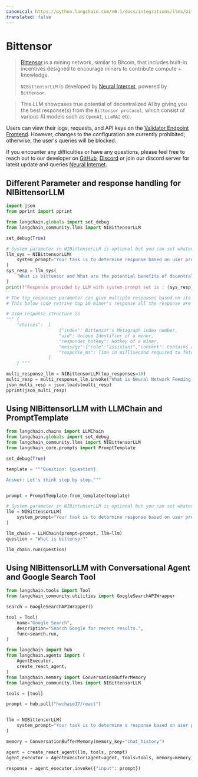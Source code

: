 ```yaml
---
canonical: https://python.langchain.com/v0.1/docs/integrations/llms/bittensor
translated: false
---
```


# Bittensor

>[Bittensor](https://bittensor.com/) is a mining network, similar to Bitcoin, that includes built-in incentives designed to encourage miners to contribute compute + knowledge.
>
>`NIBittensorLLM` is developed by [Neural Internet](https://neuralinternet.ai/), powered by `Bittensor`.

>This LLM showcases true potential of decentralized AI by giving you the best response(s) from the `Bittensor protocol`, which consist of various AI models such as `OpenAI`, `LLaMA2` etc.

Users can view their logs, requests, and API keys on the [Validator Endpoint Frontend](https://api.neuralinternet.ai/). However, changes to the configuration are currently prohibited; otherwise, the user's queries will be blocked.

If you encounter any difficulties or have any questions, please feel free to reach out to our developer on [GitHub](https://github.com/Kunj-2206), [Discord](https://discordapp.com/users/683542109248159777) or join our discord server for latest update and queries [Neural Internet](https://discord.gg/neuralinternet).

## Different Parameter and response handling for NIBittensorLLM

```python
import json
from pprint import pprint

from langchain.globals import set_debug
from langchain_community.llms import NIBittensorLLM

set_debug(True)

# System parameter in NIBittensorLLM is optional but you can set whatever you want to perform with model
llm_sys = NIBittensorLLM(
    system_prompt="Your task is to determine response based on user prompt.Explain me like I am technical lead of a project"
)
sys_resp = llm_sys(
    "What is bittensor and What are the potential benefits of decentralized AI?"
)
print(f"Response provided by LLM with system prompt set is : {sys_resp}")

# The top_responses parameter can give multiple responses based on its parameter value
# This below code retrive top 10 miner's response all the response are in format of json

# Json response structure is
""" {
    "choices":  [
                    {"index": Bittensor's Metagraph index number,
                    "uid": Unique Identifier of a miner,
                    "responder_hotkey": Hotkey of a miner,
                    "message":{"role":"assistant","content": Contains actual response},
                    "response_ms": Time in millisecond required to fetch response from a miner}
                ]
    } """

multi_response_llm = NIBittensorLLM(top_responses=10)
multi_resp = multi_response_llm.invoke("What is Neural Network Feeding Mechanism?")
json_multi_resp = json.loads(multi_resp)
pprint(json_multi_resp)
```

##  Using NIBittensorLLM with LLMChain and PromptTemplate

```python
from langchain.chains import LLMChain
from langchain.globals import set_debug
from langchain_community.llms import NIBittensorLLM
from langchain_core.prompts import PromptTemplate

set_debug(True)

template = """Question: {question}

Answer: Let's think step by step."""


prompt = PromptTemplate.from_template(template)

# System parameter in NIBittensorLLM is optional but you can set whatever you want to perform with model
llm = NIBittensorLLM(
    system_prompt="Your task is to determine response based on user prompt."
)

llm_chain = LLMChain(prompt=prompt, llm=llm)
question = "What is bittensor?"

llm_chain.run(question)
```

##  Using NIBittensorLLM with Conversational Agent and Google Search Tool

```python
from langchain.tools import Tool
from langchain_community.utilities import GoogleSearchAPIWrapper

search = GoogleSearchAPIWrapper()

tool = Tool(
    name="Google Search",
    description="Search Google for recent results.",
    func=search.run,
)
```

```python
from langchain import hub
from langchain.agents import (
    AgentExecutor,
    create_react_agent,
)
from langchain.memory import ConversationBufferMemory
from langchain_community.llms import NIBittensorLLM

tools = [tool]

prompt = hub.pull("hwchase17/react")


llm = NIBittensorLLM(
    system_prompt="Your task is to determine a response based on user prompt"
)

memory = ConversationBufferMemory(memory_key="chat_history")

agent = create_react_agent(llm, tools, prompt)
agent_executor = AgentExecutor(agent=agent, tools=tools, memory=memory)

response = agent_executor.invoke({"input": prompt})
```